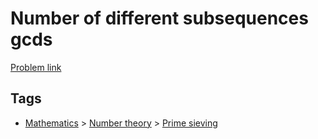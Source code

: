 # Number of different subsequences gcds

[Problem link](https://leetcode.com/problems/number-of-different-subsequences-gcds)

## Tags

* [Mathematics](/README.md#Mathematics) > [Number theory](/README.md#Mathematics-Number_theory) > [Prime sieving](/README.md#Mathematics-Number_theory-Prime_sieving)
